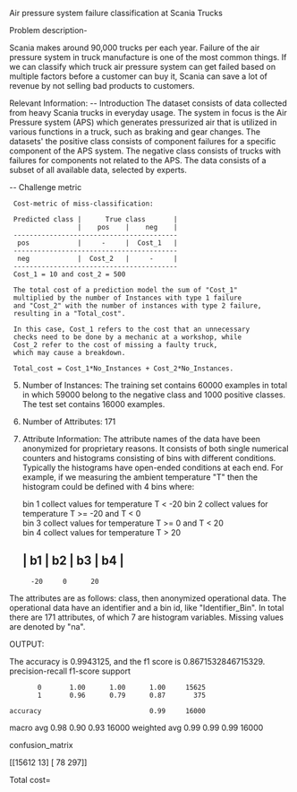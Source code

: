Air pressure system failure classification at Scania Trucks

Problem description-

Scania makes around 90,000 trucks per each year. Failure of the air pressure system in truck manufacture is one of the most common things. If we can classify which truck air pressure system can get failed based on multiple factors before a customer can buy it, Scania can save a lot of revenue by not selling bad products to customers.

Relevant Information:
   -- Introduction
     The dataset consists of data collected from heavy Scania trucks in everyday usage. The system in focus is the 
     Air Pressure system (APS) which generates pressurized air that is utilized in various functions in a truck, 
     such as braking and gear changes. The datasets' 
     the positive class consists of component failures for a specific component of the APS system. 
     The negative class consists of trucks with failures for components not related to the APS. The data consists of a subset of all available data, selected by experts. 

   -- Challenge metric  

     Cost-metric of miss-classification:

     Predicted class |      True class       |
                     |    pos    |    neg    |
     -----------------------------------------
      pos            |     -     |  Cost_1   |
     -----------------------------------------
      neg            |  Cost_2   |     -     |
     -----------------------------------------
     Cost_1 = 10 and cost_2 = 500

     The total cost of a prediction model the sum of "Cost_1" 
     multiplied by the number of Instances with type 1 failure 
     and "Cost_2" with the number of instances with type 2 failure, 
     resulting in a "Total_cost".

     In this case, Cost_1 refers to the cost that an unnecessary 
     checks need to be done by a mechanic at a workshop, while 
     Cost_2 refer to the cost of missing a faulty truck, 
     which may cause a breakdown.

     Total_cost = Cost_1*No_Instances + Cost_2*No_Instances.

5. Number of Instances: 
     The training set contains 60000 examples in total in which 
     59000 belong to the negative class and 1000 positive classes. 
     The test set contains 16000 examples. 

6. Number of Attributes: 171 

7. Attribute Information:
   The attribute names of the data have been anonymized for 
   proprietary reasons. It consists of both single numerical 
   counters and histograms consisting of bins with different 
   conditions. Typically the histograms have open-ended 
   conditions at each end. For example, if we measuring 
   the ambient temperature "T" then the histogram could 
   be defined with 4 bins where: 

   bin 1 collect values for temperature T < -20
   bin 2 collect values for temperature T >= -20 and T < 0     
   bin 3 collect values for temperature T >= 0 and T < 20  
   bin 4 collect values for temperature T > 20 

   |  b1  |  b2  |  b3  |  b4  |   
   ----------------------------- 
         -20     0      20

  The attributes are as follows: class, then anonymized operational data. The operational data have an identifier and a bin id, like "Identifier_Bin".
  In total there are 171 attributes, of which 7 are histogram variables. Missing values are denoted by "na".
  
  OUTPUT:
  
  The accuracy is 0.9943125, and the f1 score is 0.8671532846715329.
              precision-recall  f1-score   support

           0       1.00      1.00      1.00     15625
           1       0.96      0.79      0.87       375

    accuracy                           0.99     16000
   macro avg       0.98      0.90      0.93     16000
weighted avg       0.99      0.99      0.99     16000


confusion_matrix

[[15612    13]
 [   78   297]]
 
 Total cost=
 


